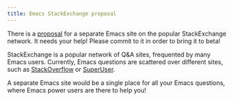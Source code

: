 ```yaml
---
title: Emacs StackExchange proposal
---
```


There is a [proposal][] for a separate Emacs site on the popular StackExchange
network.  It needs your help!  Please commit to it in order to bring it to beta!

<!--more-->

StackExchange is a popular network of Q&A sites, frequented by many Emacs
users.  Currently, Emacs questions are scattered over different sites, such as
[StackOverflow][] or [SuperUser][].

A separate Emacs site would be a single place for all your Emacs questions,
where Emacs power users are there to help you!

[proposal]: http://area51.stackexchange.com/proposals/76571/emacs?referrer=S-avym6ycbPzEQTGEFwH_Q2
[StackOverflow]: http://stackoverflow.com/
[SuperUser]: http://superuser.com

